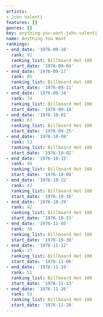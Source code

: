 ```yaml
---
artists:
- John Valenti
features: []
genres: []
key: anything-you-want-john-valenti
name: Anything You Want
rankings:
- end_date: '1976-09-10'
  rank: 91
  ranking_list: Billboard Hot 100
  start_date: '1976-09-04'
- end_date: '1976-09-17'
  rank: 85
  ranking_list: Billboard Hot 100
  start_date: '1976-09-11'
- end_date: '1976-09-24'
  rank: 74
  ranking_list: Billboard Hot 100
  start_date: '1976-09-18'
- end_date: '1976-10-01'
  rank: 63
  ranking_list: Billboard Hot 100
  start_date: '1976-09-25'
- end_date: '1976-10-08'
  rank: 53
  ranking_list: Billboard Hot 100
  start_date: '1976-10-02'
- end_date: '1976-10-15'
  rank: 49
  ranking_list: Billboard Hot 100
  start_date: '1976-10-09'
- end_date: '1976-10-22'
  rank: 47
  ranking_list: Billboard Hot 100
  start_date: '1976-10-16'
- end_date: '1976-10-29'
  rank: 42
  ranking_list: Billboard Hot 100
  start_date: '1976-10-23'
- end_date: '1976-11-05'
  rank: 38
  ranking_list: Billboard Hot 100
  start_date: '1976-10-30'
- end_date: '1976-11-12'
  rank: 37
  ranking_list: Billboard Hot 100
  start_date: '1976-11-06'
- end_date: '1976-11-19'
  rank: 51
  ranking_list: Billboard Hot 100
  start_date: '1976-11-13'
- end_date: '1976-11-26'
  rank: 55
  ranking_list: Billboard Hot 100
  start_date: '1976-11-20'
---
```


